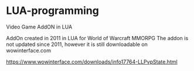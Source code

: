 # LUA-programming
Video Game AddON in LUA

AddOn created in 2011 in LUA for World of Warcraft MMORPG
The addon is not updated since 2011, however it is still downloadable on wowinterface.com

https://www.wowinterface.com/downloads/info17764-LLPvpState.html
